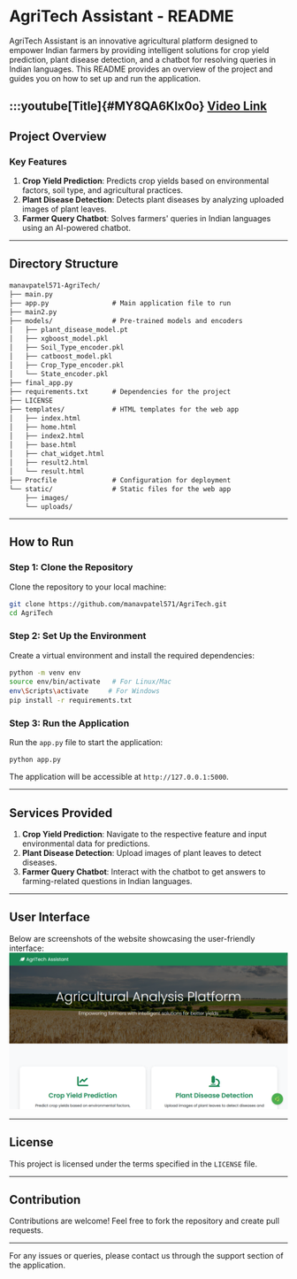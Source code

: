 
# AgriTech Assistant - README

AgriTech Assistant is an innovative agricultural platform designed to empower Indian farmers by providing intelligent solutions for crop yield prediction, plant disease detection, and a chatbot for resolving queries in Indian languages. This README provides an overview of the project and guides you on how to set up and run the application.

:::youtube[Title]{#MY8QA6Klx0o}
[Video Link](https://www.youtube.com/watch?v=MY8QA6Klx0o)
---

## Project Overview

### Key Features
1. **Crop Yield Prediction**: Predicts crop yields based on environmental factors, soil type, and agricultural practices.
2. **Plant Disease Detection**: Detects plant diseases by analyzing uploaded images of plant leaves.
3. **Farmer Query Chatbot**: Solves farmers' queries in Indian languages using an AI-powered chatbot.

---

## Directory Structure
```
manavpatel571-AgriTech/
├── main.py
├── app.py                # Main application file to run
├── main2.py
├── models/               # Pre-trained models and encoders
│   ├── plant_disease_model.pt
│   ├── xgboost_model.pkl
│   ├── Soil_Type_encoder.pkl
│   ├── catboost_model.pkl
│   ├── Crop_Type_encoder.pkl
│   └── State_encoder.pkl
├── final_app.py
├── requirements.txt      # Dependencies for the project
├── LICENSE
├── templates/            # HTML templates for the web app
│   ├── index.html
│   ├── home.html
│   ├── index2.html
│   ├── base.html
│   ├── chat_widget.html
│   ├── result2.html
│   └── result.html
├── Procfile              # Configuration for deployment
└── static/               # Static files for the web app
    ├── images/
    └── uploads/
```

---

## How to Run

### Step 1: Clone the Repository
Clone the repository to your local machine:
```bash
git clone https://github.com/manavpatel571/AgriTech.git
cd AgriTech
```

### Step 2: Set Up the Environment
Create a virtual environment and install the required dependencies:
```bash
python -m venv env
source env/bin/activate   # For Linux/Mac
env\Scripts\activate     # For Windows
pip install -r requirements.txt
```

### Step 3: Run the Application
Run the `app.py` file to start the application:
```bash
python app.py
```
The application will be accessible at `http://127.0.0.1:5000`.

---

## Services Provided
1. **Crop Yield Prediction**: Navigate to the respective feature and input environmental data for predictions.
2. **Plant Disease Detection**: Upload images of plant leaves to detect diseases.
3. **Farmer Query Chatbot**: Interact with the chatbot to get answers to farming-related questions in Indian languages.

---
## User Interface

Below are screenshots of the website showcasing the user-friendly interface:
![alt text](https://github.com/manavpatel571/AgriTech/blob/main/static/uploads/Screenshot%20(593).png)


---

## License
This project is licensed under the terms specified in the `LICENSE` file.

---

## Contribution
Contributions are welcome! Feel free to fork the repository and create pull requests.

---

For any issues or queries, please contact us through the support section of the application.

